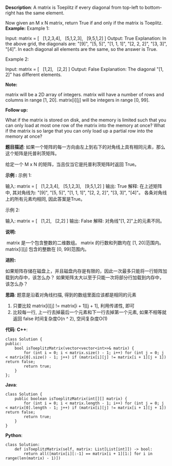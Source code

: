 __Description__:
A matrix is Toeplitz if every diagonal from top-left to bottom-right has the same element.

Now given an M x N matrix, return True if and only if the matrix is Toeplitz.
 
__Example:__
Example 1:

Input:
matrix = [
  [1,2,3,4],
  [5,1,2,3],
  [9,5,1,2]
]
Output: True
Explanation:
In the above grid, the diagonals are:
"[9]", "[5, 5]", "[1, 1, 1]", "[2, 2, 2]", "[3, 3]", "[4]".
In each diagonal all elements are the same, so the answer is True.

Example 2:

Input:
matrix = [
  [1,2],
  [2,2]
]
Output: False
Explanation:
The diagonal "[1, 2]" has different elements.

__Note:__

matrix will be a 2D array of integers.
matrix will have a number of rows and columns in range [1, 20].
matrix[i][j] will be integers in range [0, 99].

__Follow up:__

What if the matrix is stored on disk, and the memory is limited such that you can only load at most one row of the matrix into the memory at once?
What if the matrix is so large that you can only load up a partial row into the memory at once?

__题目描述__:
如果一个矩阵的每一方向由左上到右下的对角线上具有相同元素，那么这个矩阵是托普利茨矩阵。

给定一个 M x N 的矩阵，当且仅当它是托普利茨矩阵时返回 True。

__示例 :__
示例 1:

输入: 
matrix = [
  [1,2,3,4],
  [5,1,2,3],
  [9,5,1,2]
]
输出: True
解释:
在上述矩阵中, 其对角线为:
"[9]", "[5, 5]", "[1, 1, 1]", "[2, 2, 2]", "[3, 3]", "[4]"。
各条对角线上的所有元素均相同, 因此答案是True。

示例 2:

输入:
matrix = [
  [1,2],
  [2,2]
]
输出: False
解释: 
对角线"[1, 2]"上的元素不同。

__说明:__

 matrix 是一个包含整数的二维数组。
matrix 的行数和列数均在 [1, 20]范围内。
matrix[i][j] 包含的整数在 [0, 99]范围内。

__进阶:__

如果矩阵存储在磁盘上，并且磁盘内存是有限的，因此一次最多只能将一行矩阵加载到内存中，该怎么办？
如果矩阵太大以至于只能一次将部分行加载到内存中，该怎么办？

__思路__:
题意是沿着对角线扫描, 得到的数组里面应该都是相同的元素
1. 只要比较 matrix[i][j] != matrix[i + 1][j + 1], 利用传递性, 即可
2. 比较每一行, 上一行去掉最后一个元素和下一行去掉第一个元素, 如果不相等就返回 false
时间复杂度O(n ^ 2), 空间复杂度O(1)

__代码__:
__C++__:
```
class Solution {
public:
    bool isToeplitzMatrix(vector<vector<int>>& matrix) {
        for (int i = 0; i < matrix.size() - 1; i++) for (int j = 0; j < matrix[0].size() - 1; j++) if (matrix[i][j] != matrix[i + 1][j + 1]) return false;
        return true;
    }
};
```

__Java__:
```
class Solution {
    public boolean isToeplitzMatrix(int[][] matrix) {
        for (int i = 0; i < matrix.length - 1; i++) for (int j = 0; j < matrix[0].length - 1; j++) if (matrix[i][j] != matrix[i + 1][j + 1]) return false;
        return true; 
    }
}
```

__Python__:
```
class Solution:
    def isToeplitzMatrix(self, matrix: List[List[int]]) -> bool:
        return all([matrix[i][:-1] == matrix[i + 1][1:] for i in range(len(matrix) - 1)])
```